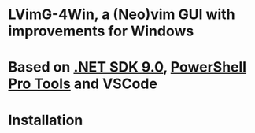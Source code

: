 # LVimG-4Win, a (Neo)vim GUI with improvements for Windows
# Based on [.NET SDK 9.0](https://dotnet.microsoft.com/en-us/download/visual-studio-sdks), [PowerShell Pro Tools](https://github.com/ironmansoftware/powershell-pro-tools) and VSCode

# Installation
